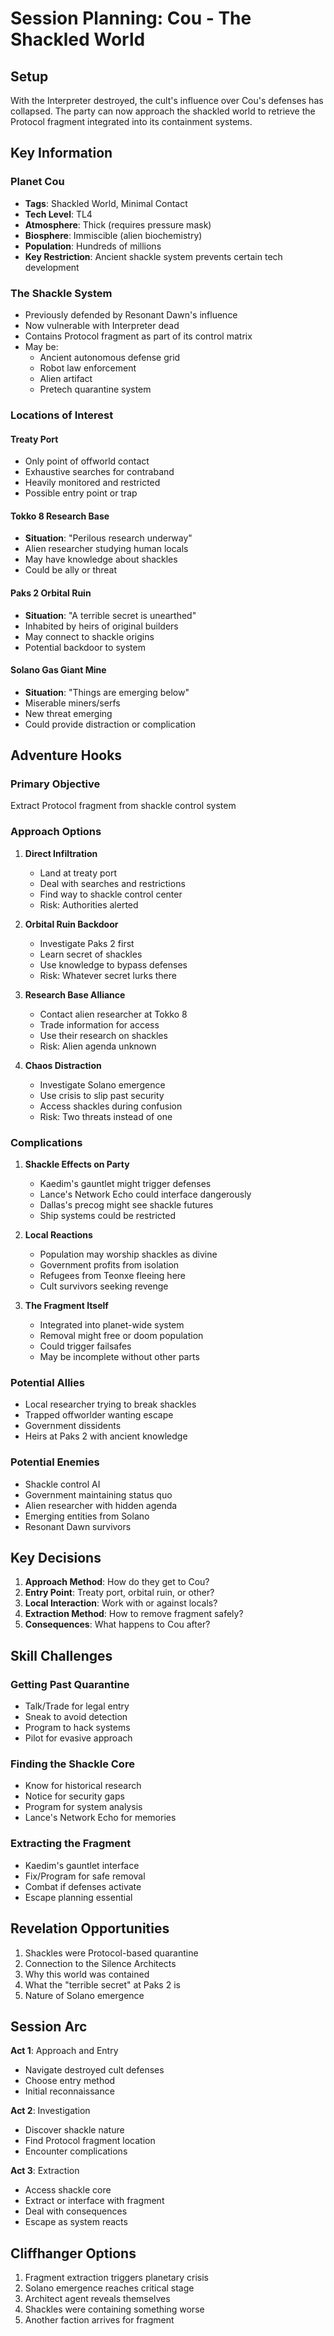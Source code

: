 # Session Planning: Cou - The Shackled World

## Setup
With the Interpreter destroyed, the cult's influence over Cou's defenses has collapsed. The party can now approach the shackled world to retrieve the Protocol fragment integrated into its containment systems.

## Key Information

### Planet Cou
- **Tags**: Shackled World, Minimal Contact
- **Tech Level**: TL4
- **Atmosphere**: Thick (requires pressure mask)
- **Biosphere**: Immiscible (alien biochemistry)
- **Population**: Hundreds of millions
- **Key Restriction**: Ancient shackle system prevents certain tech development

### The Shackle System
- Previously defended by Resonant Dawn's influence
- Now vulnerable with Interpreter dead
- Contains Protocol fragment as part of its control matrix
- May be:
  - Ancient autonomous defense grid
  - Robot law enforcement
  - Alien artifact
  - Pretech quarantine system

### Locations of Interest

#### Treaty Port
- Only point of offworld contact
- Exhaustive searches for contraband
- Heavily monitored and restricted
- Possible entry point or trap

#### Tokko 8 Research Base
- **Situation**: "Perilous research underway"
- Alien researcher studying human locals
- May have knowledge about shackles
- Could be ally or threat

#### Paks 2 Orbital Ruin
- **Situation**: "A terrible secret is unearthed"
- Inhabited by heirs of original builders
- May connect to shackle origins
- Potential backdoor to system

#### Solano Gas Giant Mine
- **Situation**: "Things are emerging below"
- Miserable miners/serfs
- New threat emerging
- Could provide distraction or complication

## Adventure Hooks

### Primary Objective
Extract Protocol fragment from shackle control system

### Approach Options

1. **Direct Infiltration**
   - Land at treaty port
   - Deal with searches and restrictions
   - Find way to shackle control center
   - Risk: Authorities alerted

2. **Orbital Ruin Backdoor**
   - Investigate Paks 2 first
   - Learn secret of shackles
   - Use knowledge to bypass defenses
   - Risk: Whatever secret lurks there

3. **Research Base Alliance**
   - Contact alien researcher at Tokko 8
   - Trade information for access
   - Use their research on shackles
   - Risk: Alien agenda unknown

4. **Chaos Distraction**
   - Investigate Solano emergence
   - Use crisis to slip past security
   - Access shackles during confusion
   - Risk: Two threats instead of one

### Complications

1. **Shackle Effects on Party**
   - Kaedim's gauntlet might trigger defenses
   - Lance's Network Echo could interface dangerously
   - Dallas's precog might see shackle futures
   - Ship systems could be restricted

2. **Local Reactions**
   - Population may worship shackles as divine
   - Government profits from isolation
   - Refugees from Teonxe fleeing here
   - Cult survivors seeking revenge

3. **The Fragment Itself**
   - Integrated into planet-wide system
   - Removal might free or doom population
   - Could trigger failsafes
   - May be incomplete without other parts

### Potential Allies
- Local researcher trying to break shackles
- Trapped offworlder wanting escape
- Government dissidents
- Heirs at Paks 2 with ancient knowledge

### Potential Enemies
- Shackle control AI
- Government maintaining status quo
- Alien researcher with hidden agenda
- Emerging entities from Solano
- Resonant Dawn survivors

## Key Decisions

1. **Approach Method**: How do they get to Cou?
2. **Entry Point**: Treaty port, orbital ruin, or other?
3. **Local Interaction**: Work with or against locals?
4. **Extraction Method**: How to remove fragment safely?
5. **Consequences**: What happens to Cou after?

## Skill Challenges

### Getting Past Quarantine
- Talk/Trade for legal entry
- Sneak to avoid detection
- Program to hack systems
- Pilot for evasive approach

### Finding the Shackle Core
- Know for historical research
- Notice for security gaps
- Program for system analysis
- Lance's Network Echo for memories

### Extracting the Fragment
- Kaedim's gauntlet interface
- Fix/Program for safe removal
- Combat if defenses activate
- Escape planning essential

## Revelation Opportunities

1. Shackles were Protocol-based quarantine
2. Connection to the Silence Architects
3. Why this world was contained
4. What the "terrible secret" at Paks 2 is
5. Nature of Solano emergence

## Session Arc

**Act 1**: Approach and Entry
- Navigate destroyed cult defenses
- Choose entry method
- Initial reconnaissance

**Act 2**: Investigation
- Discover shackle nature
- Find Protocol fragment location
- Encounter complications

**Act 3**: Extraction
- Access shackle core
- Extract or interface with fragment
- Deal with consequences
- Escape as system reacts

## Cliffhanger Options
1. Fragment extraction triggers planetary crisis
2. Solano emergence reaches critical stage
3. Architect agent reveals themselves
4. Shackles were containing something worse
5. Another faction arrives for fragment